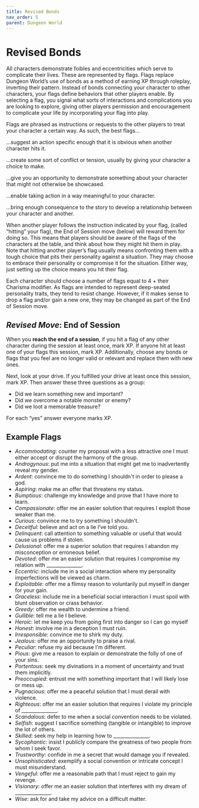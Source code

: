 ```yaml
---
title: Revised Bonds
nav_order: 5
parent: Dungeon World
---
```


# Revised Bonds
All characters demonstrate foibles and eccentricities which serve to complicate their lives. These are represented by flags. Flags replace Dungeon World’s use of bonds as a method of earning XP through roleplay, inverting their pattern. Instead of bonds connecting your character to other characters, your flags define behaviors that other players enable. By selecting a flag, you signal what sorts of interactions and complications you are looking to explore, giving other players permission and encouragement to complicate your life by incorporating your flag into play.

Flags are phrased as instructions or requests to the other players to treat your character a certain way. As such, the best flags…

…suggest an action specific enough that it is obvious when another character hits it.

…create some sort of conflict or tension, usually by giving your character a choice to make.

…give you an opportunity to demonstrate something about your character that might not otherwise be showcased.

…enable taking action in a way meaningful to your character.

…bring enough consequence to the story to develop a relationship between your character and another.

When another player follows the instruction indicated by your flag, (called “hitting” your flag), the End of Session move (below) will reward them for doing so. This means that players should be aware of the flags of the characters at the table, and think about how they might hit them in play. Note that hitting another player’s flag usually means confronting them with a tough choice that pits their personality against a situation. They may choose to embrace their personality or compromise it for the situation. Either way, just setting up the choice means you hit their flag.

Each character should choose a number of flags equal to 4 + their Charisma modifier. As flags are intended to represent deep-seated personality traits, they tend to resist change. However, if it makes sense to drop a flag and/or gain a new one, they may be changed as part of the End of Session move.

## *Revised Move*: End of Session
When you **reach the end of a session**, if you hit a flag of any other character during the session at least once, mark XP. If anyone hit at least one of your flags this session, mark XP. Additionally, choose any bonds or flags that you feel are no longer valid or relevant and replace them with new ones.

Next, look at your drive. If you fulfilled your drive at least once this session, mark XP. Then answer these three questions as a group:
* Did we learn something new and important?
* Did we overcome a notable monster or enemy?
* Did we loot a memorable treasure?

For each “yes” answer everyone marks XP.

## Example Flags
* *Accommodating*: counter my proposal with a less attractive one I must either accept or disrupt the harmony of the group.
* *Androgynous*: put me into a situation that might get me to inadvertently reveal my gender.
* *Ardent*: convince me to do something I shouldn't in order to please a god.
* *Aspiring*: make me an offer that threatens my status.
* *Bumptious*: challenge my knowledge and prove that I have more to learn.
* *Compassionate*: offer me an easier solution that requires I exploit those weaker than me.
* *Curious*: convince me to try something I shouldn't.
* *Deceitful*: believe and act on a lie I’ve told you.
* *Delinquent*: call attention to something valuable or useful that would cause us problems if stolen.
* *Delusional*: offer me a superior solution that requires I abandon my misconception or erroneous belief.
* *Devoted*: offer me an easier solution that requires I compromise my relation with _______________.
* *Eccentric*: include me in a social interaction where my personality imperfections will be viewed as charm.
* *Exploitable*: offer me a flimsy reason to voluntarily put myself in danger for your gain.
* *Graceless*: include me in a beneficial social interaction I must spoil with blunt observation or crass behavior.
* *Greedy*: offer me wealth to undermine a friend.
* *Gullible*: tell me a lie I believe.
* *Heroic*: let me keep you from going first into danger so I can go myself
* *Honest*: involve me in a deception I must ruin.
* *Irresponsible*: convince me to shirk my duty.
* *Jealous*: offer me an opportunity to praise a rival.
* *Peculiar*: refuse my aid because I'm different.
* *Pious*: give me a reason to explain or demonstrate the folly of one of your sins.
* *Portentous*: seek my divinations in a moment of uncertainty and trust them implicitly.
* *Preoccupied*: entrust me with something important that I will likely lose or mess up.
* *Pugnacious*: offer me a peaceful solution that I must derail with violence.
* *Righteous*: offer me an easier solution that requires I violate my principle of _______________.
* *Scandalous*: defer to me when a social convention needs to be violated.
* *Selfish*: suggest I sacrifice something (tangible or intangible) to improve the lot of others.
* *Skilled*: seek my help in learning how to _______________.
* *Sycophantic*: insist I publicly compare the greatness of two people from whom I seek favor.
* *Trustworthy*: confide in me a secret that would damage you if revealed.
* *Unsophisticated*: exemplify a social convention or intricate concept I must misunderstand.
* *Vengeful*: offer me a reasonable path that I must reject to gain my revenge.
* *Visionary*: offer me an easier solution that interferes with my dream of _______________.
* *Wise*: ask for and take my advice on a difficult matter.

